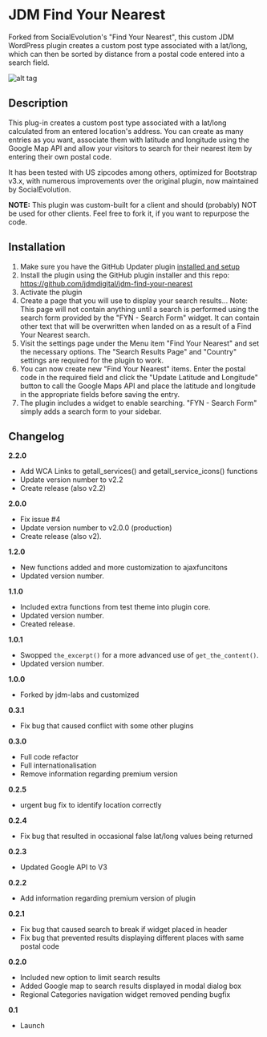 # JDM Find Your Nearest
Forked from SocialEvolution's "Find Your Nearest", this custom JDM WordPress plugin creates a custom post type associated with a lat/long, which can then be sorted by distance from a postal code entered into a search field.

![alt tag](http://labs.jdmdigital.co/wp-content/uploads/sites/4/2016/02/jdm-find-your-nearest-banner.png)

## Description
This plug-in creates a custom post type associated with a lat/long calculated from an entered location's address. You can create as many entries as you want, associate them with latitude and longitude using the Google Map API and allow your visitors to search for their nearest item by entering their own postal code.

It has been tested with US zipcodes among others, optimized for Bootstrap v3.x, with numerous improvements over the original plugin, now maintained by SocialEvolution. 

**NOTE:** This plugin was custom-built for a client and should (probably) NOT be used for other clients.  Feel free to fork it, if you want to repurpose the code.

## Installation
1. Make sure you have the GitHub Updater plugin [installed and setup](http://labs.jdmdigital.co/plugins/github-updates/)
1. Install the plugin using the GitHub plugin installer and this repo: https://github.com/jdmdigital/jdm-find-your-nearest
1. Activate the plugin
1. Create a page that you will use to display your search results... Note: This page will not contain anything until a search is performed using the search form provided by the "FYN - Search Form" widget. It can contain other text that will be overwritten when landed on as a result of a Find Your Nearest search.
1. Visit the settings page under the Menu item "Find Your Nearest" and set the necessary options. The "Search Results Page" and "Country" settings are required for the plugin to work.
1. You can now create new "Find Your Nearest" items. Enter the postal code in the required field and click the "Update Latitude and Longitude" button to call the Google Maps API and place the latitude and longitude in the appropriate fields before saving the entry.
1. The plugin includes a widget to enable searching. "FYN - Search Form" simply adds a search form to your sidebar.

## Changelog

**2.2.0**

* Add WCA Links to getall_services() and getall_service_icons() functions
* Update version number to v2.2
* Create release (also v2.2)

**2.0.0**

* Fix issue #4
* Update version number to v2.0.0 (production)
* Create release (also v2).

**1.2.0**

* New functions added and more customization to ajaxfuncitons
* Updated version number.

**1.1.0**

* Included extra functions from test theme into plugin core.
* Updated version number.
* Created release.

**1.0.1**

* Swopped `the_excerpt()` for a more advanced use of `get_the_content()`.
* Updated version number.

**1.0.0**

* Forked by jdm-labs and customized

**0.3.1**

* Fix bug that caused conflict with some other plugins

**0.3.0**

* Full code refactor
* Full internationalisation
* Remove information regarding premium version

**0.2.5**
* urgent bug fix to identify location correctly

**0.2.4**

* Fix bug that resulted in occasional false lat/long values being returned

**0.2.3**

* Updated Google API to V3

**0.2.2**

* Add information regarding premium version of plugin


**0.2.1**

* Fix bug that caused search to break if widget placed in header
* Fix bug that prevented results displaying different places with same postal code

**0.2.0**

* Included new option to limit search results
* Added Google map to search results displayed in modal dialog box
* Regional Categories navigation widget removed pending bugfix

**0.1**

* Launch
